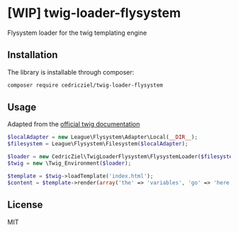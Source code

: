 # [WIP] twig-loader-flysystem

Flysystem loader for the twig templating engine

## Installation

The library is installable through composer:

```bash
composer require cedricziel/twig-loader-flysystem
```

## Usage

Adapted from the [official twig documentation](http://twig.sensiolabs.org/doc/api.html#basics)

```php
$localAdapter = new League\Flysystem\Adapter\Local(__DIR__);
$filesystem = League\Flysystem\Filesystem($localAdapter);

$loader = new CedricZiel\TwigLoaderFlysystem\FlysystemLoader($filesystem);
$twig = new \Twig_Environment($loader);

$template = $twig->loadTemplate('index.html');
$content = $template->render(array('the' => 'variables', 'go' => 'here'));
```

## License

MIT
